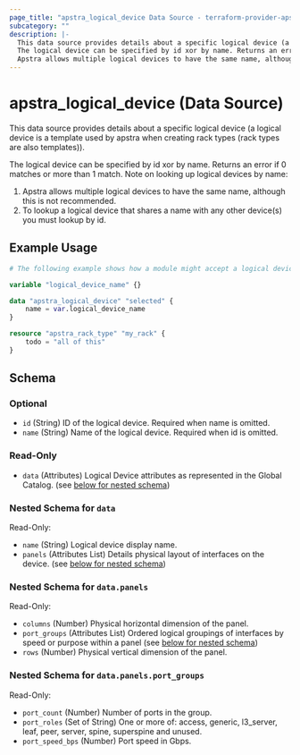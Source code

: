 ```yaml
---
page_title: "apstra_logical_device Data Source - terraform-provider-apstra"
subcategory: ""
description: |-
  This data source provides details about a specific logical device (a logical device is a template used by apstra when creating rack types (rack types are also templates)).
  The logical device can be specified by id xor by name. Returns an error if 0 matches or more than 1 match. Note on looking up logical devices by name:
  Apstra allows multiple logical devices to have the same name, although this is not recommended.To lookup a logical device that shares a name with any other device(s) you must lookup by id.
---
```


# apstra_logical_device (Data Source)

This data source provides details about a specific logical device (a logical device is a template used by apstra when creating rack types (rack types are also templates)).

The logical device can be specified by id xor by name. Returns an error if 0 matches or more than 1 match. Note on looking up logical devices by name:

1. Apstra allows multiple logical devices to have the same name, although this is not recommended.
1. To lookup a logical device that shares a name with any other device(s) you must lookup by id.

## Example Usage

```terraform
# The following example shows how a module might accept a logical device name as an input variable and use it to retrieve the agent profile ID when provisioning a rack type.

variable "logical_device_name" {}

data "apstra_logical_device" "selected" {
    name = var.logical_device_name
}

resource "apstra_rack_type" "my_rack" {
    todo = "all of this"
}
```

<!-- schema generated by tfplugindocs -->
## Schema

### Optional

- `id` (String) ID of the logical device. Required when name is omitted.
- `name` (String) Name of the logical device. Required when id is omitted.

### Read-Only

- `data` (Attributes) Logical Device attributes as represented in the Global Catalog. (see [below for nested schema](#nestedatt--data))

<a id="nestedatt--data"></a>
### Nested Schema for `data`

Read-Only:

- `name` (String) Logical device display name.
- `panels` (Attributes List) Details physical layout of interfaces on the device. (see [below for nested schema](#nestedatt--data--panels))

<a id="nestedatt--data--panels"></a>
### Nested Schema for `data.panels`

Read-Only:

- `columns` (Number) Physical horizontal dimension of the panel.
- `port_groups` (Attributes List) Ordered logical groupings of interfaces by speed or purpose within a panel (see [below for nested schema](#nestedatt--data--panels--port_groups))
- `rows` (Number) Physical vertical dimension of the panel.

<a id="nestedatt--data--panels--port_groups"></a>
### Nested Schema for `data.panels.port_groups`

Read-Only:

- `port_count` (Number) Number of ports in the group.
- `port_roles` (Set of String) One or more of: access, generic, l3_server, leaf, peer, server, spine, superspine and unused.
- `port_speed_bps` (Number) Port speed in Gbps.
